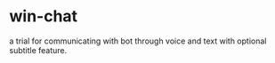 # win-chat
a trial for communicating with bot through voice and text with optional subtitle feature.
